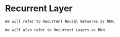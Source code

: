 # Recurrent Layer

```{note}
We will refer to Recurrent Neural Networks as RNN.
```

```{note}
We will also refer to Recurrent Layers as RNN.
```
